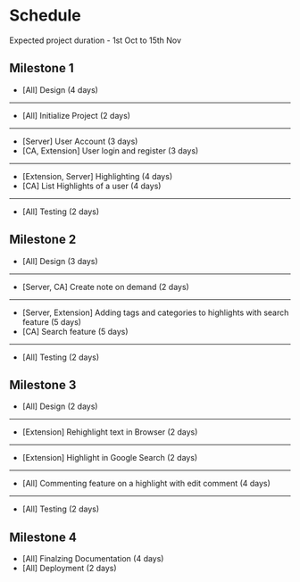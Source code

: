 # Schedule

Expected project duration - 1st Oct to 15th Nov


## Milestone 1

* [All] Design (4 days)

---

* [All] Initialize Project (2 days)

---

* [Server] User Account (3 days)
* [CA, Extension] User login and register (3 days)

---

* [Extension, Server] Highlighting (4 days)
* [CA] List Highlights of a user (4 days)

---

* [All] Testing (2 days)


## Milestone 2

* [All] Design (3 days)

---

* [Server, CA] Create note on demand (2 days)

---

* [Server, Extension] Adding tags and categories to highlights with search feature (5 days)
* [CA] Search feature (5 days)

---

* [All] Testing (2 days)


## Milestone 3

* [All] Design (2 days)

---

* [Extension] Rehighlight text in Browser (2 days)

---

* [Extension] Highlight in Google Search (2 days)

---

* [All] Commenting feature on a highlight with edit comment (4 days)

---

* [All] Testing (2 days)


## Milestone 4

* [All] Finalzing Documentation (4 days)
* [All] Deployment (2 days)


